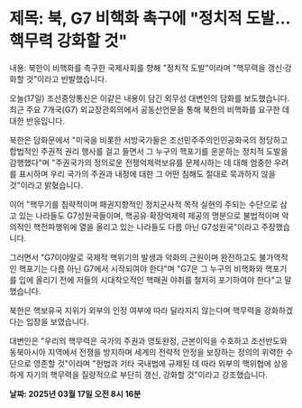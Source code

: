 # **제목: 북, G7 비핵화 촉구에 "정치적 도발…핵무력 강화할 것"**

  내용: 북한이 비핵화를 촉구한 국제사회를 향해 "정치적 도발"이라며 "핵무력을 갱신·강화할 것"이라고 반발했습니다.  

오늘(17일) 조선중앙통신은 이같은 내용이 담긴 외무성 대변인의 담화를 보도했습니다. 최근 주요 7개국(G7) 외교장관회의에서 공동선언문을 통해 북한의 비핵화를 요구한 데 대한 반응입니다.  

북한은 담화문에서 "미국을 비롯한 서방국가들은 조선민주주의인민공화국의 정당하고 합법적인 주권적 권리 행사를 걸고 들면서 그 누구의 핵포기를 운운하는 정치적 도발을 감행했다"며 "주권국가의 정의로운 전쟁억제력보유를 문제시하는 데 대해 엄중한 우려를 표시하며 우리 국가의 주권과 내정에 대한 그 어떤 침해도 절대로 묵과하지 않을 것"이라고 밝혔습니다.  

이어 "핵무기를 침략적이며 패권지향적인 정치군사적 목적 실현의 주되는 수단으로 삼고 있는 나라들도 G7성원국들이며, 핵공유·확장억제력 제공의 명분으로 불법적이며 악의적인 핵전파행위에 열을 올리고 있는 나라들도 다름 아닌 G7성원국"이라고 주장했습니다.  

그러면서 "G7이야말로 국제적 핵위기의 발생과 악화의 근원이며 완전하고도 불가역적인 핵포기는 다름 아닌 G7에서 시작되여야 한다"며 "G7은 그 누구의 비핵화와 핵포기를 입에 올리기 전에 저들의 시대착오적인 핵패권 야취를 철저히 포기하여야 한다"고 말했습니다.  

북한은 핵보유국 지위가 외부의 인정 여부에 따라 달라지지 않는다며 핵무력을 강화하겠다는 입장을 보였습니다.  

대변인은 "우리의 핵무력은 국가의 주권과 영토완정, 근본이익을 수호하고 조선반도와 동북아시아 지역에서 전쟁을 방지하며 세계의 전략적 안정을 보장하는 정의의 위력한 수단으로 영존할 것"이라며 "헌법과 기타 국내법에 규제된 데 따라 외부의 핵위협에 상응하게 자기의 핵무력을 질량적으로 부단히 갱신, 강화할 것"이라고 강조했습니다.

  **날짜: 2025년 03월 17일 오전 8시 16분**